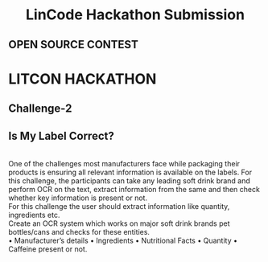 <h1 align="center">LinCode Hackathon Submission</h1>

## OPEN SOURCE CONTEST
# LITCON HACKATHON
## Challenge-2
## Is My Label Correct?
<br/>
One of the challenges most manufacturers face while packaging their products is ensuring all relevant information is available on the labels.
For this challenge, the participants can take any leading soft drink brand and perform OCR on the text, extract information from the same and then check whether key information is present or not. <br/>
For this challenge the user should extract information like quantity, ingredients etc.<br/>
Create an OCR system which works on major soft drink brands pet bottles/cans and checks for these entities.<br/>
• Manufacturer’s details
• Ingredients
• Nutritional Facts
• Quantity
• Caffeine present or not.
  
